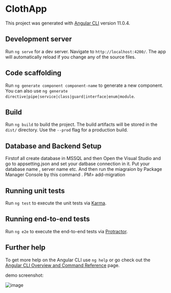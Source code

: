 # ClothApp

This project was generated with [Angular CLI](https://github.com/angular/angular-cli) version 11.0.4.

## Development server

Run `ng serve` for a dev server. Navigate to `http://localhost:4200/`. The app will automatically reload if you change any of the source files.

## Code scaffolding

Run `ng generate component component-name` to generate a new component. You can also use `ng generate directive|pipe|service|class|guard|interface|enum|module`.

## Build

Run `ng build` to build the project. The build artifacts will be stored in the `dist/` directory. Use the `--prod` flag for a production build.

## Database and Backend Setup 

Firstof all create database in MSSQL and then Open the Visual Studio and go to appsetting.json and set your datbase connection in it. Put your database name , server name etc. And then run the miagraion by Package Manager Console by this command .  PM> add-migration


## Running unit tests

Run `ng test` to execute the unit tests via [Karma](https://karma-runner.github.io).

## Running end-to-end tests

Run `ng e2e` to execute the end-to-end tests via [Protractor](http://www.protractortest.org/).

## Further help

To get more help on the Angular CLI use `ng help` or go check out the [Angular CLI Overview and Command Reference](https://angular.io/cli) page.

demo screenshot:

![image](https://user-images.githubusercontent.com/21092378/134799323-8a2c4ec9-e907-43d2-bac3-d3e9c0fc445c.png)

